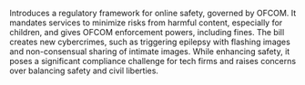 Introduces a regulatory framework for online safety, governed by OFCOM. It mandates services to minimize risks from harmful content, especially for children, and gives OFCOM enforcement powers, including fines. The bill creates new cybercrimes, such as triggering epilepsy with flashing images and non-consensual sharing of intimate images. While enhancing safety, it poses a significant compliance challenge for tech firms and raises concerns over balancing safety and civil liberties.

